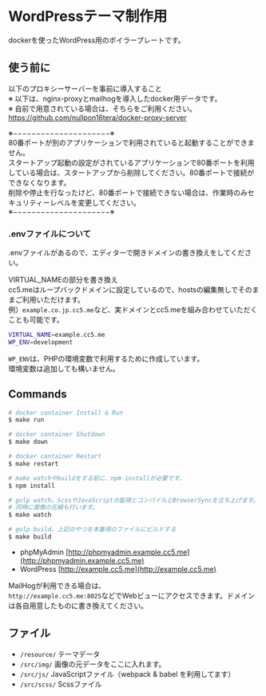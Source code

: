 # WordPressテーマ制作用

dockerを使ったWordPress用のボイラープレートです。

## 使う前に

以下のプロキシーサーバーを事前に導入すること  
※ 以下は、nginx-proxyとmailhogを導入したdocker用データです。  
※ 自前で用意されている場合は、そちらをご利用ください。  
https://github.com/nullpon16tera/docker-proxy-server

※−−−−−−−−−−−−−−−−−−−−−※  
80番ポートが別のアプリケーションで利用されていると起動することができません。  
スタートアップ起動の設定がされているアプリケーションで80番ポートを利用している場合は、スタートアップから削除してください。80番ポートで接続ができなくなります。  
削除や停止を行なったけど、80番ポートで接続できない場合は、作業時のみセキュリティーレベルを変更してください。  
※−−−−−−−−−−−−−−−−−−−−−※

### .envファイルについて

.envファイルがあるので、エディターで開きドメインの書き換えをしてください。

VIRTUAL_NAMEの部分を書き換え  
cc5.meはループバックドメインに設定しているので、hostsの編集無しでそのままご利用いただけます。  
例）`example.co.jp.cc5.me`など、実ドメインとcc5.meを組み合わせていただくことも可能です。

```bash
VIRTUAL_NAME=example.cc5.me
WP_ENV=development
```

`WP_ENV`は、PHPの環境変数で利用するために作成しています。  
環境変数は追加しても構いません。


## Commands

```bash
# docker container Install & Run
$ make run

# docker container Shutdown
$ make down

# docker container Restart
$ make restart

# make watchやbuildをする前に、npm installが必要です。
$ npm install

# gulp watch。ScssやJavaScriptの監視とコンパイルとBrowserSyncを立ち上げます。
# 同時に画像の圧縮も行います。
$ make watch

# gulp build。上記のやつを本番用のファイルにビルドする
$ make build
```

- phpMyAdmin [http://phpmyadmin.example.cc5.me](http://phpmyadmin.example.cc5.me)
- WordPress [http://example.cc5.me](http://example.cc5.me)

MailHogが利用できる場合は、  
`http://example.cc5.me:8025`などでWebビューにアクセスできます。ドメインは各自用意したものに書き換えてください。

## ファイル

- `/resource/` テーマデータ
- `/src/img/` 画像の元データをここに入れます。
- `/src/js/` JavaScriptファイル（webpack & babel を利用してます）
- `/src/scss/` Scssファイル